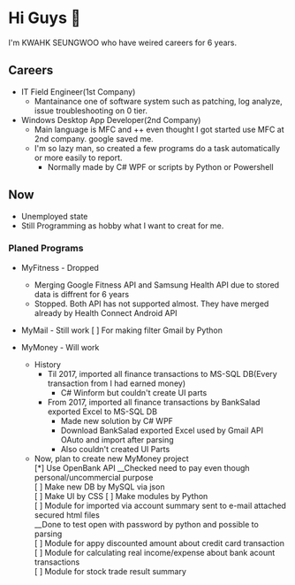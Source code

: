 # Hi Guys 👋

I'm KWAHK SEUNGWOO who have weired careers for 6 years.

## Careers
 * IT Field Engineer(1st Company)
   + Mantainance one of software system such as patching, log analyze, issue troubleshooting on 0 tier.  
 * Windows Desktop App Developer(2nd Company)  
   + Main language is MFC and ++ even thought I got started use MFC at 2nd company. google saved me.  
   + I'm so lazy man, so created a few programs do a task automatically or more easily to report.  
     - Normally made by C# WPF or scripts by Python or Powershell  

## Now
 * Unemployed state
 * Still Programming as hobby what I want to creat for me. 
 
### Planed Programs
 * MyFitness - Dropped  
   + Merging Google Fitness API and Samsung Health API due to stored data is diffrent for 6 years  
   + Stopped. Both API has not supported almost. They have merged already by Health Connect Android API  
  
 * MyMail - Still work
   [ ] For making filter Gmail by Python 
 
 * MyMoney - Will work  
   + History  
     - Til 2017, imported all finance transactions to MS-SQL DB(Every transaction from I had earned money)   
       - C# Winform but couldn't create UI parts  
     - From 2017, imported all finance transactions by BankSalad exported Excel to MS-SQL DB  
       - Made new solution by C# WPF   
       - Download BankSalad exported Excel used by Gmail API OAuto and import after parsing  
       - Also couldn't created UI Parts  
   + Now, plan to create new MyMoney project  
    [*] Use OpenBank API __Checked need to pay even though personal/uncommercial purpose  
    [ ] Make new DB by MySQL via json  
    [ ] Make UI by CSS
    [ ] Make modules by Python  
      [ ] Module for imported via account summary sent to e-mail attached secured html files  
          __Done to test open with password by python and possible to parsing  
      [ ] Module for appy discounted amount about credit card transaction  
      [ ] Module for calculating real income/expense about bank acount transactions  
      [ ] Module for stock trade result summary 
